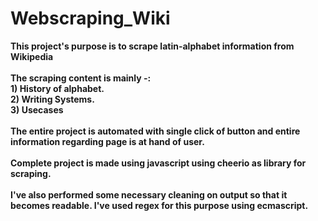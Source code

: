 # Webscraping_Wiki<br>
**This project's purpose is to scrape latin-alphabet information from Wikipedia**<br><br>
**The scraping content is mainly -:**<br>
**1) History of alphabet.<br>2) Writing Systems.<br>3) Usecases**<br><br>
**The entire project is automated with single click of button and entire information regarding page is at hand of user.**<br><br>
**Complete project is made using javascript using cheerio as library for scraping.**<br><br>
**I've also performed some necessary cleaning on output so that it becomes readable. I've used regex for this purpose using ecmascript.**

